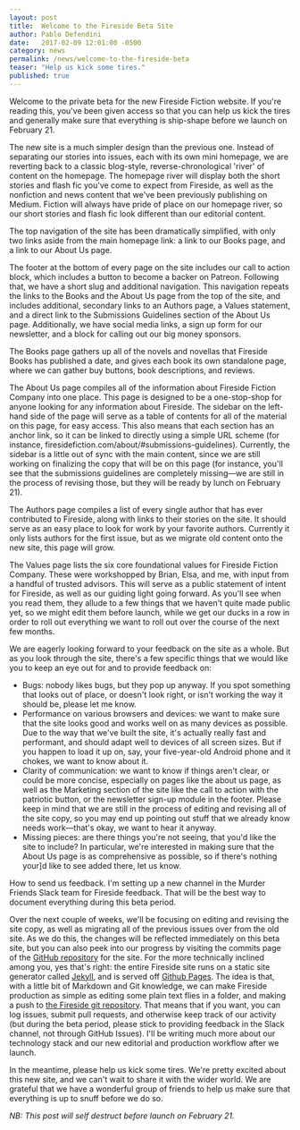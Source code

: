 ```yaml
---
layout: post
title:  Welcome to the Fireside Beta Site
author: Pablo Defendini
date:   2017-02-09 12:01:00 -0500
category: news
permalink: /news/welcome-to-the-fireside-beta
teaser: "Help us kick some tires."
published: true
---
```

Welcome to the private beta for the new Fireside Fiction website. If you're reading this, you've been given access so that you can help us kick the tires and generally make sure that everything is ship-shape before we launch on February 21. 

The new site is a much simpler design than the previous one. Instead of separating our stories into issues, each with its own mini homepage, we are reverting back to a classic blog-style, reverse-chronological 'river' of content on the homepage. The homepage river will display both the short stories and flash fic you've come to expect from Fireside, as well as the nonfiction and news content that we've been previously publishing on Medium. Fiction will always have pride of place on our homepage river, so our short stories and flash fic look different than our editorial content.

The top navigation of the site has been dramatically simplified, with only two links aside from the main homepage link: a link to our Books page, and a link to our About Us page.

The footer at the bottom of every page on the site includes our call to action block, which includes a button to become a backer on Patreon. Following that, we have a short slug and additional navigation. This navigation repeats the links to the Books and the About Us page from the top of the site, and includes additional, secondary links to an Authors page, a Values statement, and a direct link to the Submissions Guidelines section of the About Us page. Additionally, we have social media links, a sign up form for our newsletter, and a block for calling out our big money sponsors.

The Books page gathers up all of the novels and novellas that Fireside Books has published a date, and gives each book its own standalone page, where we can gather buy buttons, book descriptions, and reviews.

The About Us page compiles all of the information about Fireside Fiction Company into one place. This page is designed to be a one-stop-shop for anyone looking for any information about Fireside. The sidebar on the left-hand side of the page will serve as a table of contents for all of the material on this page, for easy access. This also means that each section has an anchor link, so it can be linked to directly using a simple URL scheme (for instance, firesidefiction.com/about/#submissions-guidelines). Currently, the sidebar is a little out of sync with the main content, since we are still working on finalizing the copy that will be on this page (for instance, you'll see that the submissions guidelines are completely missing—we are still in the process of revising those, but they will be ready by lunch on February 21).

The Authors page compiles a list of every single author that has ever contributed to Fireside, along with links to their stories on the site. It should serve as an easy place to look for work by your favorite authors. Currently it only lists authors for the first issue, but as we migrate old content onto the new site, this page will grow.

The Values page lists the six core foundational values for Fireside Fiction Company. These were workshopped by Brian, Elsa, and me, with input from a handful of trusted advisors. This will serve as a public statement of intent for Fireside, as well as our guiding light going forward. As you'll see when you read them, they allude to a few things that we haven't quite made public yet, so we might edit them before launch, while we get our ducks in a row in order to roll out everything we want to roll out over the course of the next few months.

We are eagerly looking forward to your feedback on the site as a whole. But as you look through the site, there's a few specific things that we would like you to keep an eye out for and to provide feedback on:
* Bugs: nobody likes bugs, but they pop up anyway. If you spot something that looks out of place, or doesn't look right, or isn't working the way it should be, please let me know.
* Performance on various browsers and devices: we want to make sure that the site looks good and works well on as many devices as possible. Due to the way that we've built the site, it's actually really fast and performant, and should adapt well to devices of all screen sizes. But if you happen to load it up on, say, your five-year-old Android phone and it chokes, we want to know about it.
* Clarity of communication: we want to know if things aren't clear, or could be more concise, especially on pages like the about us page, as well as the Marketing section of the site like the call to action with the patriotic button, or the newsletter sign-up module in the footer. Please keep in mind that we are still in the process of editing and revising all of the site copy, so you may end up pointing out stuff that we already know needs work—that's okay, we want to hear it anyway.
* Missing pieces: are there things you're not seeing, that you'd like the site to include? In particular, we're interested in making sure that the About Us page is as comprehensive as possible, so if there's nothing your]d like to see added there, let us know.

How to send us feedback. I'm setting up a new channel in the Murder Friends Slack team for Fireside feedback. That will be the best way to document everything during this beta period.

Over the next couple of weeks, we'll be focusing on editing and revising the site copy, as well as migrating all of the previous issues over from the old site. As we do this, the changes will be reflected immediately on this beta site, but you can also peek into our progress by visiting the commits page of the [GitHub repository](https://github.com/firesidefiction/magazine/commits/master) for the site. For the more technically inclined among you, yes that's right: the entire Fireside site runs on a static site generator called [Jekyll](https://jekyllrb.com), and is served off [Github Pages](https://pages.github.com). The idea is that, with a little bit of Markdown and Git knowledge, we can make Fireside production as simple as editing some plain text flies in a folder, and making a push to [the Fireside git repository](https://github.com/firesidefiction/magazine "The Fireside Magazine repository on GitHub"). That means that if you want, you can log issues, submit pull requests, and otherwise keep track of our activity (but during the beta period, please stick to providing feedback in the Slack channel, not through GitHub Issues). I'll be writing much more about our technology stack and our new editorial and production workflow after we launch.

In the meantime, please help us kick some tires. We're pretty excited about this new site, and we can't wait to share it with the wider world. We are grateful that we have a wonderful group of friends to help us make sure that everything is up to snuff before we do so.

_NB: This post will self destruct before launch on February 21._